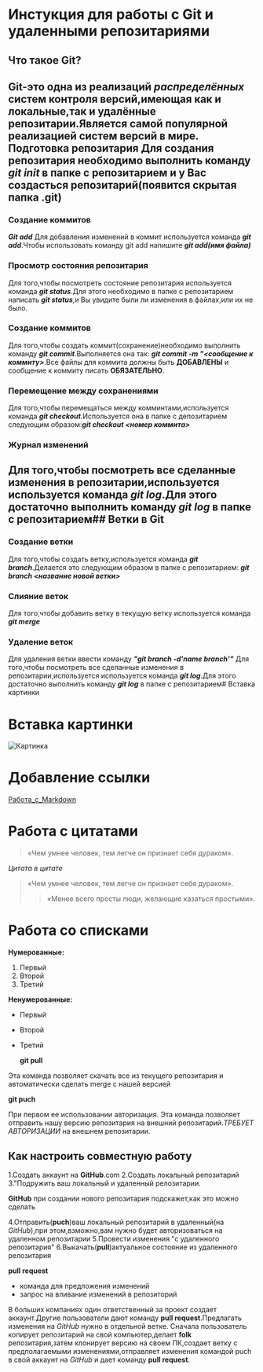 # Инстукция для работы с Git и удаленными репозитариями

## **Что такое Git?**
**Git**-это одна из реализаций *распределённых* систем контроля версий,имеющая как и локальные,так и удалённые репозитарии.Является самой популярной реализацией систем версий в мире.
Подготовка репозитария
Для создания репозитария необходимо выполнить команду ***git init*** в папке с репозитарием и у Вас создасться репозитарий(появится скрытая папка .git)
---
### **Создание коммитов**

***Git add***
Для добавления изменений в коммит используется команда ***git add***.Чтобы использовать команду git add напишите ***git add(имя файла)***

### **Просмотр состояния репозитария**
Для того,чтобы посмотреть состояние репозитария используется команда ***git status***.Для этого необходимо в папке с репозитарием написать ***git status***,и Вы увидите были ли изменения в файлах,или их не было.

### **Создание коммитов**
Для того,чтобы создать коммит(сохранение)необходимо выполнить команду ***git commit***.Выполняется она так: ***git commit -m "<сообщение к коммиту>***.Все файлы для коммита должны быть **ДОБАВЛЕНЫ** и сообщение к коммиту писать **ОБЯЗАТЕЛЬНО**.

### **Перемещение между сохранениями**
Для того,чтобы перемещаться между комминтами,используется команда ***git checkout***.Используется она в папке с депозитарием следующим образом:***git checkout <номер коммита>***

### **Журнал изменений**
Для того,чтобы посмотреть все сделанные изменения в репозитарии,используется используется команда ***git log***.Для этого достаточно выполнить команду ***git log*** в папке с репозитарием## **Ветки в Git**
---
### **Создание ветки**

Для того,чтобы создать ветку,используется команда ***git branch***.Делается это следующим образом в папке с репозитарием: ***git branch <название новой ветки>***

### **Слияние веток**

Для того,чтобы добавить ветку в текущую ветку используется команда ***git merge <name branch>***

### **Удаление веток**
Для удаления ветки ввести команду ***"git branch -d'name branch'"***
Для того,чтобы посмотреть все сделанные изменения в репозитарии,используется используется команда ***git log***.Для этого достаточно выполнить команду ***git log*** в папке с репозитарием# Вставка картинки

# Вставка картинки

![Картинка](https://mobimg.b-cdn.net/v3/fetch/4d/4d671cfe78cbb63a617875e1f6023157.jpeg)

# Добавление ссылки

[Работа_с_Markdown](https://lifehacker.ru/chto-takoe-markdown/)

# Работа с цитатами

>«Чем умнее человек, тем легче он признает себя дураком». 

*Цитата в цитате*

>«Чем умнее человек, тем легче он признает себя дураком». 
>>«Менее всего просты люди, желающие казаться простыми». 

# Работа со списками

**Нумерованные:**

1. Первый 
2. Второй
3. Третий 

**Ненумерованные:**

* Первый 
+ Второй
- Третий
  
  **git pull**

Эта команда позволяет скачать все из текущего репозитария и автоматически сделать merge c нашей версией

**git puch**

При первом ее использовании авторизация.
Эта команда позволяет отправить нашу версию репозитария на внешний репозитарий.*ТРЕБУЕТ АВТОРИЗАЦИИ* на внешнем репозитарии.

## Как настроить совместную работу

1.Создать аккаунт на **GitHub**.com
2.Создать локальный репозитарий
3."Подружить ваш локальный и удаленный релозитарии.

**GitHub** при создании нового репозитария подскажет,как это можно сделать

4.Отправить(**puch**)ваш локальный репозитарий в удаленный(на *GitHub*),при этом,взможно,вам нужно будет авторизоваться на удаленном репозитарии
5.Провести изменения "с удаленного репозитария"
6.Выкачать(**pull**)актуальное состояние из удаленного релозитария  


**pull request**

- команда для предложения изменений
- запрос на вливание изменений в репозиторий 

В больших компаниях один ответственный за проект создает аккаунт.Другие пользователи дают команду **pull request**.Предлагать изменения на *GitHub* нужно в отдельной ветке.
Сначала пользователь копирует репозитарий на свой компьютер,делает **folk** репозитария,затем клонирует версию на своем ПК,создает ветку с предполагаемыми изменениями,отправляет изменения командой puch в свой аккаунт на *GitHub* и дает команду **pull request**.  
